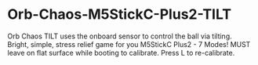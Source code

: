 # Orb-Chaos-M5StickC-Plus2-TILT
Orb Chaos TILT uses the onboard sensor to control the ball via tilting. Bright, simple, stress relief game for you M5StickC Plus2 - 7 Modes! MUST leave on flat surface while booting to calibrate. Press L to re-calibrate. 
